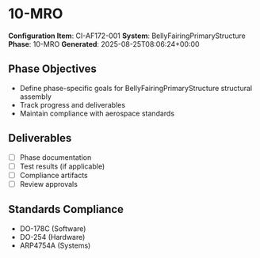 # 10-MRO

**Configuration Item**: CI-AF172-001
**System**: BellyFairingPrimaryStructure
**Phase**: 10-MRO
**Generated**: 2025-08-25T08:06:24+00:00

## Phase Objectives
- Define phase-specific goals for BellyFairingPrimaryStructure structural assembly
- Track progress and deliverables
- Maintain compliance with aerospace standards

## Deliverables
- [ ] Phase documentation
- [ ] Test results (if applicable)
- [ ] Compliance artifacts
- [ ] Review approvals

## Standards Compliance
- DO-178C (Software)
- DO-254 (Hardware)
- ARP4754A (Systems)

